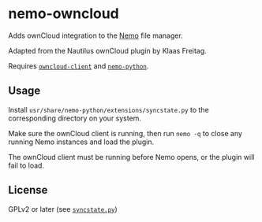 # nemo-owncloud

Adds ownCloud integration to the [Nemo](https://github.com/linuxmint/nemo) file
manager.

Adapted from the Nautilus ownCloud plugin by Klaas Freitag.

Requires
[`owncloud-client`](https://www.archlinux.org/packages/community/x86_64/owncloud-client/)
and
[`nemo-python`](https://www.archlinux.org/packages/community/x86_64/nemo-python/).

## Usage

Install `usr/share/nemo-python/extensions/syncstate.py` to the corresponding
directory on your system.

Make sure the ownCloud client is running, then run `nemo -q` to close any
running Nemo instances and load the plugin.

The ownCloud client must be running before Nemo opens, or the plugin will fail
to load.

## License

GPLv2 or later (see
[`syncstate.py`](usr/share/nemo-python/extensions/syncstate.py))

